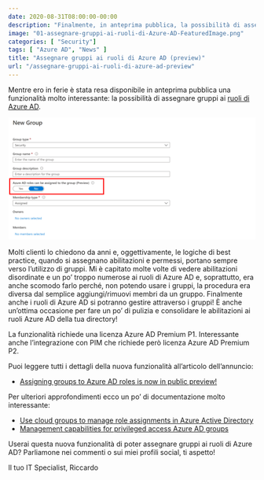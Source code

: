 ```yaml
---
date: 2020-08-31T08:00:00-00:00
description: "Finalmente, in anteprima pubblica, la possibilità di assegnare gruppi ai ruoli di Azure AD: in molti chiedevano da tempo questa funzione."
image: "01-assegnare-gruppi-ai-ruoli-di-Azure-AD-FeaturedImage.png"
categories: [ "Security"]
tags: [ "Azure AD", "News" ]
title: "Assegnare gruppi ai ruoli di Azure AD (preview)"
url: "/assegnare-gruppi-ai-ruoli-di-azure-ad-preview"
---
```

Mentre ero in ferie è stata resa disponibile in anteprima pubblica una funzionalità molto interessante: la possibilità di assegnare gruppi ai [ruoli di Azure AD](https://www.softjam.it/ruoli-amministrativi-di-azure-active-directory-consigli-e-linee-guida-di-utilizzo/).

![Schermata dei ruoli di Azure AD](01-assegnare-gruppi-ai-ruoli-di-Azure-AD-FeaturedImage.png)

Molti clienti lo chiedono da anni e, oggettivamente, le logiche di best practice, quando si assegnano abilitazioni e permessi, portano sempre verso l’utilizzo di gruppi. Mi è capitato molte volte di vedere abilitazioni disordinate e un po’ troppo numerose ai ruoli di Azure AD e, soprattutto, era anche scomodo farlo perché, non potendo usare i gruppi, la procedura era diversa dal semplice aggiungi/rimuovi membri da un gruppo. Finalmente anche i ruoli di Azure AD si potranno gestire attraverso i gruppi! È anche un’ottima occasione per fare un po’ di pulizia e consolidare le abilitazioni ai ruoli Azure AD della tua directory!

La funzionalità richiede una licenza Azure AD Premium P1.
Interessante anche l’integrazione con PIM che richiede però licenza Azure AD Premium P2.

Puoi leggere tutti i dettagli della nuova funzionalità all’articolo dell’annuncio:
- [Assigning groups to Azure AD roles is now in public preview!](https://techcommunity.microsoft.com/t5/azure-active-directory-identity/assigning-groups-to-azure-ad-roles-is-now-in-public-preview/ba-p/1257372)

Per ulteriori approfondimenti ecco un po’ di documentazione molto interessante:
- [Use cloud groups to manage role assignments in Azure Active Directory](https://docs.microsoft.com/en-us/azure/active-directory/users-groups-roles/roles-groups-concept)
- [Management capabilities for privileged access Azure AD groups](https://docs.microsoft.com/en-us/azure/active-directory/privileged-identity-management/groups-features)

Userai questa nuova funzionalità di poter assegnare gruppi ai ruoli di Azure AD? Parliamone nei commenti o sui miei profili social, ti aspetto!

Il tuo IT Specialist, Riccardo